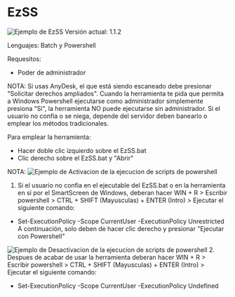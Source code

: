 # EzSS
![Ejemplo de EzSS](https://i.imgur.com/l9JcIK9.png)
Versión actual: 1.1.2

Lenguajes: Batch y Powershell

Requesitos:
- Poder de administrador

NOTA: Si usas AnyDesk, el que está siendo escaneado debe presionar "Solicitar derechos ampliados". Cuando la herramienta te pida que permita a Windows Powershell ejecutarse como administrador simplemente presiona "Si", la herramienta NO puede ejecutarse sin administrador. Si el usuario no confía o se niega, depende del servidor deben banearlo o emplear los métodos tradicionales.

Para emplear la herramienta:
- Hacer doble clic izquierdo sobre el EzSS.bat
- Clic derecho sobre el EzSS.bat y "Abrir"

NOTA:
![Ejemplo de Activacion de la ejecucion de scripts de powershell](https://i.imgur.com/sz3KAlN.png)
1. Si el usuario no confia en el ejecutable del EzSS.bat o en la herramienta en sí por el SmartScreen de Windows, deberan hacer WIN + R > Escribir powershell > CTRL + SHIFT (Mayusculas) + ENTER (Intro) > Ejecutar el siguiente comando:
- Set-ExecutionPolicy -Scope CurrentUser -ExecutionPolicy Unrestricted
A continuación, solo deben de hacer clic derecho y presionar "Ejecutar con Powershell"

![Ejemplo de Desactivacion de la ejecucion de scripts de powershell](https://i.imgur.com/acRqEf5.png)
2. Despues de acabar de usar la herramienta deberan hacer WIN + R > Escribir powershell > CTRL + SHIFT (Mayusculas) + ENTER (Intro) > Ejecutar el siguiente comando:
- Set-ExecutionPolicy -Scope CurrentUser -ExecutionPolicy Undefined
